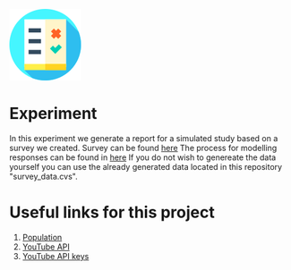 ![Liberal Party](other/survey.png)

# Experiment
In this experiment we generate a report for a simulated study based on a survey we created.
Survey can be found [here](https://cesarvillarrealg.typeform.com/to/XX9vwSu5)
The process for modelling responses can be found in [here](https://github.com/cesar-yoab/survey_modelling/tree/main/scripts)
If you do not wish to genereate the data yourself you can use the already generated data located
in this repository "survey_data.cvs".

# Useful links for this project 
1. [Population](https://www150.statcan.gc.ca/t1/tbl1/en/tv.action?pid=1710000901)
3. [YouTube API](https://developers.google.com/youtube/v3/docs/videos/list)
4. [YouTube API keys](https://developers.google.com/youtube/v3/docs/?apix=true)
